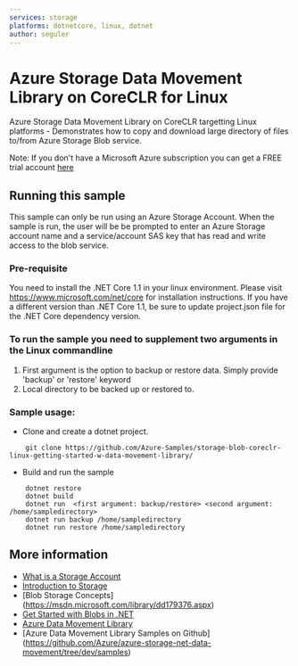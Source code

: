 ```yaml
---
services: storage 
platforms: dotnetcore, linux, dotnet
author: seguler
---
```


# Azure Storage Data Movement Library on CoreCLR for Linux

Azure Storage Data Movement Library on CoreCLR targetting Linux platforms - Demonstrates how to copy
and download large directory of files to/from Azure Storage Blob service.

Note: If you don't have a Microsoft Azure subscription you can
get a FREE trial account [here](http://go.microsoft.com/fwlink/?LinkId=330212)

## Running this sample

This sample can only be run using an Azure Storage Account. When the sample is run, the user will be
be prompted to enter an Azure Storage account name and a service/account SAS key that has read and write access to the blob service.

### Pre-requisite
You need to install the .NET Core 1.1 in your linux environment. Please visit https://www.microsoft.com/net/core for installation instructions. If you have a different version than .NET Core 1.1, be sure to update project.json file for the .NET Core dependency version.

### To run the sample you need to supplement two arguments in the Linux commandline
1. First argument is the option to backup or restore data. Simply provide 'backup' or 'restore' keyword
2. Local directory to be backed up or restored to. 

### Sample usage:
* Clone and create a dotnet project.
```azurecli
	git clone https://github.com/Azure-Samples/storage-blob-coreclr-linux-getting-started-w-data-movement-library/
```
* Build and run the sample
```azurecli
	dotnet restore
	dotnet build
	dotnet run  <first argument: backup/restore> <second argument: /home/sampledirectory>
	dotnet run backup /home/sampledirectory
	dotnet run restore /home/sampledirectory
```

## More information
- [What is a Storage Account](http://azure.microsoft.com/en-us/documentation/articles/storage-whatis-account/)
- [Introduction to Storage](https://azure.microsoft.com/en-us/documentation/articles/storage-introduction/)
- [Blob Storage Concepts] (https://msdn.microsoft.com/library/dd179376.aspx)
- [Get Started with Blobs in .NET](https://azure.microsoft.com/en-us/documentation/articles/storage-dotnet-how-to-use-blobs/)
- [Azure Data Movement Library](https://www.nuget.org/packages/Microsoft.Azure.Storage.DataMovement)
- [Azure Data Movement Library Samples on Github] (https://github.com/Azure/azure-storage-net-data-movement/tree/dev/samples)
